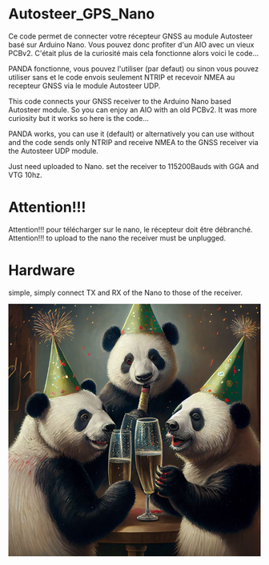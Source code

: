 ﻿# Autosteer_GPS_Nano

Ce code permet de connecter votre récepteur GNSS au module Autosteer basé sur Arduino Nano. Vous pouvez donc profiter d'un AIO avec un vieux PCBv2. C'était plus de la curiosité mais cela fonctionne alors voici le code...

PANDA fonctionne, vous pouvez l'utiliser (par defaut) ou sinon vous pouvez utiliser sans et le code envois seulement NTRIP et recevoir NMEA au recepteur GNSS via le module Autosteer UDP.

This code connects your GNSS receiver to the Arduino Nano based Autosteer module. So you can enjoy an AIO with an old PCBv2. It was more curiosity but it works so here is the code...

PANDA works, you can use it (default) or alternatively you can use without and the code sends only NTRIP and receive NMEA to the GNSS receiver via the Autosteer UDP module.

Just need uploaded to Nano. set the receiver to 115200Bauds with GGA and VTG 10hz.

# Attention!!!

Attention!!! pour télécharger sur le nano, le récepteur doit être débranché.
Attention!!! to upload to the nano the receiver must be unplugged.

# Hardware

simple, simply connect TX and RX of the Nano to those of the receiver.

![Panda](Dieren.jpg)



